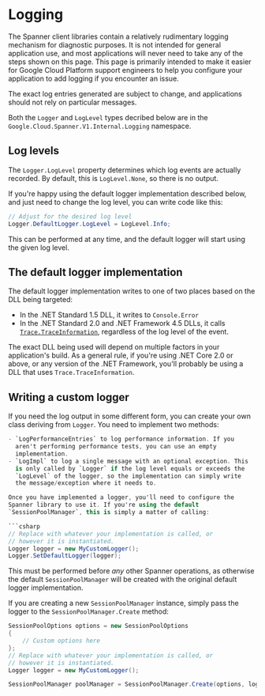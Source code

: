# Logging

The Spanner client libraries contain a relatively rudimentary
logging mechanism for diagnostic purposes. It is not intended for
general application use, and most applications will never need to
take any of the steps shown on this page. This page is primarily
intended to make it easier for Google Cloud Platform support
engineers to help you configure your application to add logging if
you encounter an issue.

The exact log entries generated are subject to change, and
applications should not rely on particular messages.

Both the `Logger` and `LogLevel` types decribed below are in the
`Google.Cloud.Spanner.V1.Internal.Logging` namespace.

## Log levels

The `Logger.LogLevel` property determines which log events are
actually recorded. By default, this is `LogLevel.None`, so there is
no output.

If you're happy using the default logger implementation described
below, and just need to change the log level, you can write code
like this:

```csharp
// Adjust for the desired log level
Logger.DefaultLogger.LogLevel = LogLevel.Info;
```

This can be performed at any time, and the default logger will start
using the given log level.

## The default logger implementation

The default logger implementation writes to one of two places based
on the DLL being targeted:

- In the .NET Standard 1.5 DLL, it writes to `Console.Error`
- In the .NET Standard 2.0 and .NET Framework 4.5 DLLs, it calls
  [`Trace.TraceInformation`](https://docs.microsoft.com/en-us/dotnet/api/system.diagnostics.trace.traceinformation?view=netframework-4.7.2),
  regardless of the log level of the event.

The exact DLL being used will depend on multiple factors in your
application's build. As a general rule, if you're using .NET Core
2.0 or above, or any version of the .NET Framework, you'll probably
be using a DLL that uses `Trace.TraceInformation`.

## Writing a custom logger

If you need the log output in some different form, you can create
your own class deriving from `Logger`. You need to implement two
methods:

```csharp
- `LogPerformanceEntries` to log performance information. If you
  aren't performing performance tests, you can use an empty
  implementation.
- `LogImpl` to log a single message with an optional exception. This
  is only called by `Logger` if the log level equals or exceeds the
  `LogLevel` of the logger, so the implementation can simply write
  the message/exception where it needs to.

Once you have implemented a logger, you'll need to configure the
Spanner library to use it. If you're using the default
`SessionPoolManager`, this is simply a matter of calling:

```csharp
// Replace with whatever your implementation is called, or
// however it is instantiated.
Logger logger = new MyCustomLogger();
Logger.SetDefaultLogger(logger);
```

This must be performed before *any* other Spanner operations, as
otherwise the default `SessionPoolManager` will be created with the
original default logger implementation.

If you are creating a new `SessionPoolManager` instance, simply pass
the logger to the `SessionPoolManager.Create` method:

```csharp
SessionPoolOptions options = new SessionPoolOptions
{
    // Custom options here
};
// Replace with whatever your implementation is called, or
// however it is instantiated.
Logger logger = new MyCustomLogger();

SessionPoolManager poolManager = SessionPoolManager.Create(options, logger);
```
